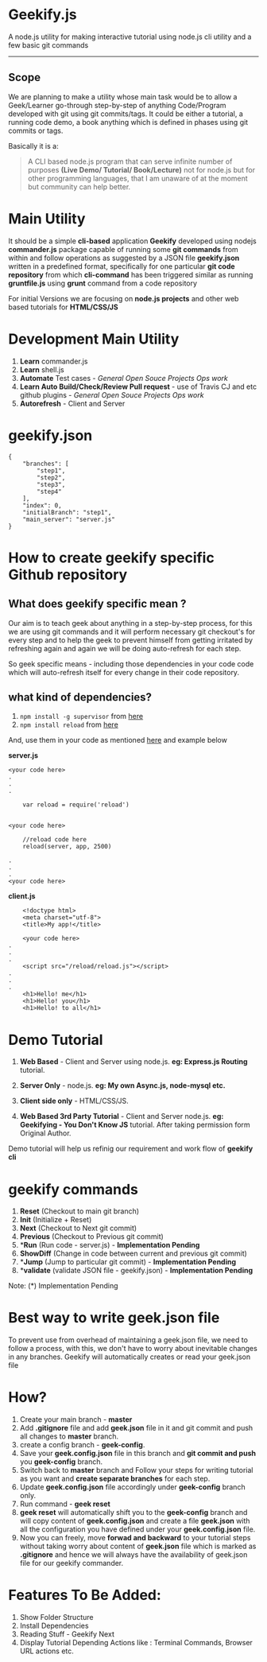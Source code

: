 Geekify.js
===================
A node.js utility for making interactive tutorial using node.js cli utility and a few basic git commands 

----------

Scope
-------------
We are planning to make a utility whose main task would be to allow a Geek/Learner go-through step-by-step of anything Code/Program developed with git using git commits/tags. It could be either a tutorial, a running code demo, a book anything which is defined in phases using git commits or tags.

Basically it is a:

> A CLI based node.js program that can serve infinite number of purposes **(Live Demo/ Tutorial/ Book/Lecture)** not for node.js but for other programming languages, that I am unaware of at the moment but community can help better.


Main Utility
=========
It should be a simple **cli-based** application **Geekify** developed using nodejs **commander.js** package capable of running some **git commands** from within and follow operations as suggested by a JSON file **geekify.json** written in a predefined format, specifically for one particular **git code repository** from which **cli-command** has been triggered similar as running **gruntfile.js** using **grunt** command from a code repository

For initial Versions we are focusing on **node.js projects** and other web based tutorials for **HTML/CSS/JS**


Development Main Utility
===========

1. **Learn** commander.js
2. **Learn** shell.js
3. **Automate** Test cases - *General Open Souce Projects Ops work*
4. **Learn Auto Build/Check/Review Pull request** - use of Travis CJ and etc github plugins - *General Open Souce Projects Ops work*
5. **Autorefresh** - Client and Server


geekify.json
========
    
    {
        "branches": [
            "step1",
            "step2",
            "step3",
            "step4"
        ],
        "index": 0,
        "initialBranch": "step1",
        "main_server": "server.js"
    }


How to create **geekify** specific Github repository 
======

What does **geekify** specific mean **?**
----
Our aim is to teach geek about anything in a step-by-step process, for this we are using git commands and it will perform necessary git checkout's for every step and to help the geek to prevent himself from getting irritated by refreshing again and again we will be doing auto-refresh for each step.
  
 So geek specific means - including those dependencies in your code  code which will auto-refresh itself for every change in their code repository.

what kind of dependencies?
---

1. `npm install -g supervisor` from [here](https://www.npmjs.com/package/supervisor)
2. `npm install reload` from [here](https://www.npmjs.com/package/reload)


And, use them in your code as mentioned [here](https://www.npmjs.com/package/supervisor) and example below

**server.js**

    <your code here>
    .
    .
    .
    
        var reload = require('reload')
      

    <your code here>

        //reload code here 
        reload(server, app, 2500)
         
    .
    .
    .
    <your code here>


**client.js**

        <!doctype html>
        <meta charset="utf-8">
        <title>My app!</title>
    
        <your code here>
    .
    .
    .
        <script src="/reload/reload.js"></script> 
    .
    .
    .    
        <h1>Hello! me</h1>
        <h1>Hello! you</h1>
        <h1>Hello! to all</h1>


Demo Tutorial
===
1. **Web Based** - Client and Server using node.js. **eg: Express.js Routing** tutorial.

2. **Server Only**  - node.js. **eg: My own Async.js, node-mysql etc.**

3. **Client side only** - HTML/CSS/JS.

4. **Web Based 3rd Party Tutorial** - Client and Server node.js. **eg: Geekifying - You Don't Know JS** tutorial. After taking permission form Original Author.

Demo tutorial will help us refinig our requirement and work flow of **geekify cli**


geekify commands
====
1. **Reset** (Checkout to main git branch)
2. **Init** (Initialize + Reset)
3. **Next** (Checkout to Next git commit)
4. **Previous** (Checkout to Previous git commit)
5. ***Run** (Run code - server.js) - **Implementation Pending**
6. **ShowDiff** (Change in code between current and previous git commit)
7. ***Jump** (Jump to particular git commit) - **Implementation Pending**
8. ***validate** (validate JSON file - geekify.json) - **Implementation Pending**

Note: (*) Implementation Pending

Best way to write geek.json file
========

To prevent use from overhead of maintaining a geek.json file, we need to follow a process, with this, we don't have to worry about inevitable changes in any branches. Geekify will automatically creates or read your geek.json file

How?
======

1. Create your main branch - **master**
2. Add **.gitignore** file and add **geek.json** file in it and git commit and push all changes to **master** branch.
3. create a config branch - **geek-config**.
4. Save your **geek.config.json** file in this branch and **git commit and push** you **geek-config** branch.
5. Switch back to **master** branch and Follow your steps for writing tutorial as you want and **create separate branches** for each step.
6. Update **geek.config.json** file accordingly under **geek-config** branch only.
7. Run command - **geek reset**
8. **geek reset** will automatically shift you to the **geek-config** branch and will copy content of **geek.config.json** and create a file **geek.json** with all the configuration you have defined under your **geek.config.json** file.
9. Now you can freely, move **forwad and backward** to your tutorial steps without taking worry about content of **geek.json** file which is marked as **.gitignore** and hence we will always have the availability of geek.json file for our geekify commander.


Features To Be Added:
=====

1. Show Folder Structure
2. Install Dependencies
3. Reading Stuff - Geekify Next
4. Display Tutorial Depending Actions like : Terminal Commands, Browser URL actions etc.
